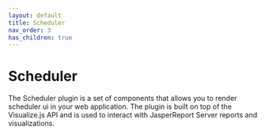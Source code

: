 ```yaml
---
layout: default
title: Scheduler
nav_order: 3
has_children: true
---
```


# Scheduler

The Scheduler plugin is a set of components that allows you to render scheduler ui in your web application.
The plugin is built on top of the Visualize.js API and is used to interact with JasperReport Server reports and
visualizations.
